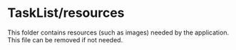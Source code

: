 # TaskList/resources

This folder contains resources (such as images) needed by the application. This file can
be removed if not needed.
